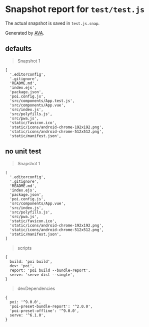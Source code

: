 # Snapshot report for `test/test.js`

The actual snapshot is saved in `test.js.snap`.

Generated by [AVA](https://ava.li).

## defaults

> Snapshot 1

    [
      '.editorconfig',
      '.gitignore',
      'README.md',
      'index.ejs',
      'package.json',
      'poi.config.js',
      'src/components/App.test.js',
      'src/components/App.vue',
      'src/index.js',
      'src/polyfills.js',
      'src/pwa.js',
      'static/favicon.ico',
      'static/icons/android-chrome-192x192.png',
      'static/icons/android-chrome-512x512.png',
      'static/manifest.json',
    

## no unit test

> Snapshot 1

    [
      '.editorconfig',
      '.gitignore',
      'README.md',
      'index.ejs',
      'package.json',
      'poi.config.js',
      'src/components/App.vue',
      'src/index.js',
      'src/polyfills.js',
      'src/pwa.js',
      'static/favicon.ico',
      'static/icons/android-chrome-192x192.png',
      'static/icons/android-chrome-512x512.png',
      'static/manifest.json',
    ]

> scripts

    {
      build: 'poi build',
      dev: 'poi',
      report: 'poi build --bundle-report',
      serve: 'serve dist --single',
    }

> devDependencies

    {
      poi: '^9.0.0',
      'poi-preset-bundle-report': '^2.0.0',
      'poi-preset-offline': '^9.0.0',
      serve: '^6.1.0',
    }